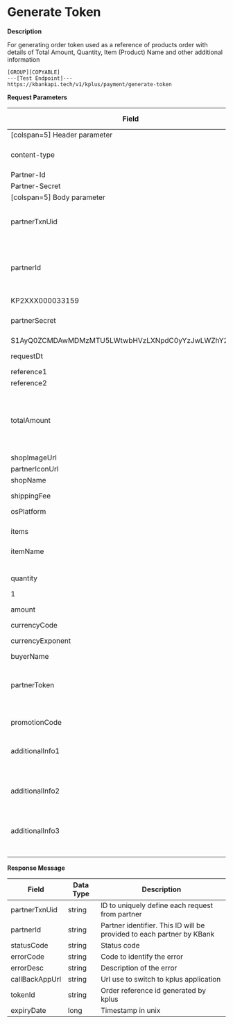 # Generate Token

**Description**

For generating order token used as a reference of products order with details of Total Amount, Quantity, Item (Product) Name and other additional information

```
[GROUP][COPYABLE]
---[Test Endpoint]---
https://kbankapi.tech/v1/kplus/payment/generate-token
```

**Request Parameters**

| Field                                                | Data Type | Description                                                                            | Example                 | Mandatory |
| ---------------------------------------------------- | --------- | -------------------------------------------------------------------------------------- | ----------------------- | :-------: |
| [colspan=5] Header parameter                         |
| content-type                                         | string    | Type of content as application/json                                                    | application/json        |     Y     |
| Partner-Id                                           | string    | Partner-Id                                                                             |                         |     Y     |
| Partner-Secret                                       | string    | Partner-Secret                                                                         |                         |     Y     |
| [colspan=5] Body parameter                           |
| partnerTxnUid                                        | string    | ID to uniquely define each request from partner                                        | RGH001030118001         |     Y     |
| partnerId                                            | string    | Partner identifier. This ID will be provided to each partner by KBank                  |
| KP2XXX000033159                                      | Y         |
| partnerSecret                                        | string    | Secret key to identify each partner                                                    |
| S1AyQ0ZCMDAwMDMzMTU5LWtwbHVzLXNpdC0yYzJwLWZhY2Vib29r | Y         |
| requestDt                                            | long      | Timestamp in unix                                                                      | 1519630776              |     Y     |
| reference1                                           | string    | Reference1                                                                             |                         |     Y     |
| reference2                                           | string    | Reference2                                                                             |                         |     N     |
| totalAmount                                          | string    | Pad zero on left, divided by 100 (This field summary amount of items and shipping fee) | 000000005000 = 50.00THB |     Y     |
| shopImageUrl                                         | string    | An image url                                                                           |                         |     Y     |
| partnerIconUrl                                       | string    | An image url                                                                           |                         |           |
| shopName                                             | string    | Name of shop                                                                           |                         |     Y     |
| shippingFee                                          | string    | Order shipping fee                                                                     | 000000005000 = 50.00THB |     Y     |
| osPlatform                                           | string    | OS platform                                                                            | IOS / ANDROID           |     Y     |
| items                                                | array     | Array of item that customer bought                                                     |                         |     N     |
| itemName                                             | string    | Name of item                                                                           |
|                                                      | N         |
| quantity                                             | number    | Quantity of item                                                                       |
| 1                                                    | N         |
| amount                                               | string    | Amount                                                                                 | 000000005000 = 50.00THB |     Y     |
| currencyCode                                         | string    | Currency Code                                                                          | THB                     |     Y     |
| currencyExponent                                     | string    | Currency Exponent                                                                      | 2                       |     Y     |
| buyerName                                            | string    | Name of buyer                                                                          |                         |     N     |
| partnerToken                                         | string    | Token to validate txn from partner with AES256-cbc encrypted                           |                         |     N     |
| promotionCode                                        | string    | Key-in promotion code from customer                                                    |                         |     N     |
| additionalInfo1                                      | string    | Reserve for additional information                                                     |
|                                                      | N         |
| additionalInfo2                                      | string    | Reserve for additional information                                                     |
|                                                      | N         |
| additionalInfo3                                      | string    | Reserve for additional information                                                     |
|                                                      | N         |

**Response Message**

| Field          | Data Type | Description                                                           |
| -------------- | --------- | --------------------------------------------------------------------- |
| partnerTxnUid  | string    | ID to uniquely define each request from partner                       |
| partnerId      | string    | Partner identifier. This ID will be provided to each partner by KBank |
| statusCode     | string    | Status code                                                           |
| errorCode      | string    | Code to identify the error                                            |
| errorDesc      | string    | Description of the error                                              |
| callBackAppUrl | string    | Url use to switch to kplus application                                |
| tokenId        | string    | Order reference id generated by kplus                                 |
| expiryDate     | long      | Timestamp in unix                                                     |

